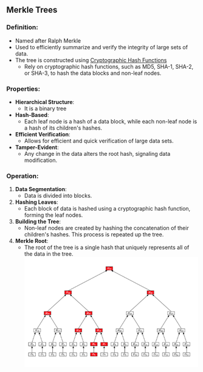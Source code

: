## Merkle Trees

### Definition:
- Named after Ralph Merkle
- Used to efficiently summarize and verify the integrity of large sets of data.
- The tree is constructed using [Cryptographic Hash Functions](Cryptographic%20Hash%20Functions.md) 
	- Rely on cryptographic hash functions, such as MD5, SHA-1, SHA-2, or SHA-3, to hash the data blocks and non-leaf nodes.
### Properties:
- **Hierarchical Structure**:
	- It is a binary tree 
- **Hash-Based**: 
	- Each leaf node is a hash of a data block, while each non-leaf node is a hash of its children's hashes.
- **Efficient Verification**:
	- Allows for efficient and quick verification of large data sets.
- **Tamper-Evident**: 
	- Any change in the data alters the root hash, signaling data modification.
### Operation:
1. **Data Segmentation**: 
	- Data is divided into blocks.
2. **Hashing Leaves**: 
	- Each block of data is hashed using a cryptographic hash function, forming the leaf nodes.
3. **Building the Tree**: 
	- Non-leaf nodes are created by hashing the concatenation of their children's hashes. This process is repeated up the tree.
4. **Merkle Root**: 
	- The root of the tree is a single hash that uniquely represents all of the data in the tree.
![](Attachments/MerkleHashTree.png)
